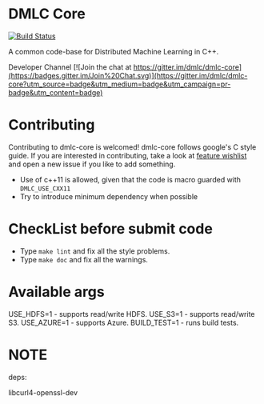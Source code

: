 DMLC Core
====

[![Build Status](https://travis-ci.org/dmlc/dmlc-core.svg?branch=master)](https://travis-ci.org/dmlc/dmlc-core)

A common code-base for Distributed Machine Learning in C++.

Developer Channel [![Join the chat at https://gitter.im/dmlc/dmlc-core](https://badges.gitter.im/Join%20Chat.svg)](https://gitter.im/dmlc/dmlc-core?utm_source=badge&utm_medium=badge&utm_campaign=pr-badge&utm_content=badge)



Contributing
====
Contributing to dmlc-core is welcomed! dmlc-core follows google's C style guide. If you are interested in contributing, take a look at [feature wishlist](https://github.com/dmlc/dmlc-core/labels/feature%20wishlist) and open a new issue if you like to add something.

* Use of c++11 is allowed, given that the code is macro guarded with ```DMLC_USE_CXX11```
* Try to introduce minimum dependency when possible

CheckList before submit code
=====
* Type ```make lint``` and fix all the style problems.
* Type ```make doc``` and fix all the warnings.

Available args
==============
USE_HDFS=1 - supports read/write HDFS.
USE_S3=1 - supports read/write S3.
USE_AZURE=1 - supports Azure.
BUILD_TEST=1 - runs build tests.

NOTE
====
deps:

libcurl4-openssl-dev
